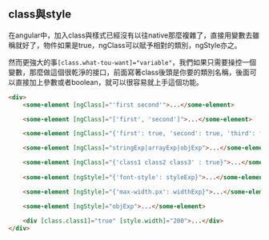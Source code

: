 ## class與style

在angular中，加入class與樣式已經沒有以往native那麼複雜了，直接用變數去雖稱就好了，物件如果是true，ngClass可以賦予相對的類別，ngStyle亦之。

然而更強大的事`[class.what-tou-want]="variable"`，我們如果只需要操控一個變數，那麼做這個很乾淨的接口，前面寫著class後頭是你要的類別名稱，後面可以直接加上參數或者boolean，就可以很容易就上手這個功能。

```html
<div>
    <some-element [ngClass]="'first second'">...</some-element>

    <some-element [ngClass]="['first', 'second']">...</some-element>

    <some-element [ngClass]="{'first': true, 'second': true, 'third': false}">...</some-element>

    <some-element [ngClass]="stringExp|arrayExp|objExp">...</some-element>

    <some-element [ngClass]="{'class1 class2 class3' : true}">...</some-element>
    
    <some-element [ngStyle]="{'font-style': styleExp}">...</some-element>

    <some-element [ngStyle]="{'max-width.px': widthExp}">...</some-element>

    <some-element [ngStyle]="objExp">...</some-element>
    
    <div [class.class1]="true" [style.width]="200">...</div>
</div>
```